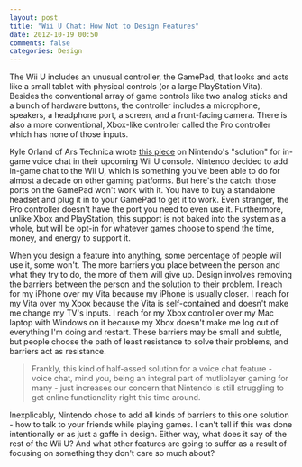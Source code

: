 ```yaml
---
layout: post
title: "Wii U Chat: How Not to Design Features"
date: 2012-10-19 00:50
comments: false
categories: Design
---
```


The Wii U includes an unusual controller, the GamePad, that looks and acts like a small tablet with physical controls (or a large PlayStation Vita). Besides the conventional array of game controls like two analog sticks and a bunch of hardware buttons, the controller includes a microphone, speakers, a headphone port, a screen, and a front-facing camera. There is also a more conventional, Xbox-like controller called the Pro controller which has none of those inputs.

Kyle Orland of Ars Technica wrote [this piece](http://arstechnica.com/gaming/2012/10/nintendo-reveals-baffling-solution-for-wii-us-in-game-chat/) on Nintendo's "solution" for in-game voice chat in their upcoming Wii U console. Nintendo decided to add in-game chat to the Wii U, which is something you've been able to do for almost a decade on other gaming platforms. But here's the catch: those ports on the GamePad won't work with it. You have to buy a standalone headset and plug it in to your GamePad to get it to work. Even stranger, the Pro controller doesn't have the port you need to even use it. Furthermore, unlike Xbox and PlayStation, this support is not baked into the system as a whole, but will be opt-in for whatever games choose to spend the time, money, and energy to support it.

When you design a feature into anything, some percentage of people will use it, some won't. The more barriers you place between the person and what they try to do, the more of them will give up. Design involves removing the barriers between the person and the solution to their problem. I reach for my iPhone over my Vita because my iPhone is usually closer. I reach for my Vita over my Xbox because the Vita is self-contained and doesn't make me change my TV's inputs. I reach for my Xbox controller over my Mac laptop with Windows on it because my Xbox doesn't make me log out of everything I'm doing and restart. These barriers may be small and subtle, but people choose the path of least resistance to solve their problems, and barriers act as resistance.

> Frankly, this kind of half-assed solution for a voice chat feature - voice chat, mind you, being an integral part of mutliplayer gaming for many - just increases our concern that Nintendo is still struggling to get online functionality right this time around.

Inexplicably, Nintendo chose to add all kinds of barriers to this one solution - how to talk to your friends while playing games. I can't tell if this was done intentionally or as just a gaffe in design. Either way, what does it say of the rest of the Wii U? And what other features are going to suffer as a result of focusing on something they don't care so much about?
